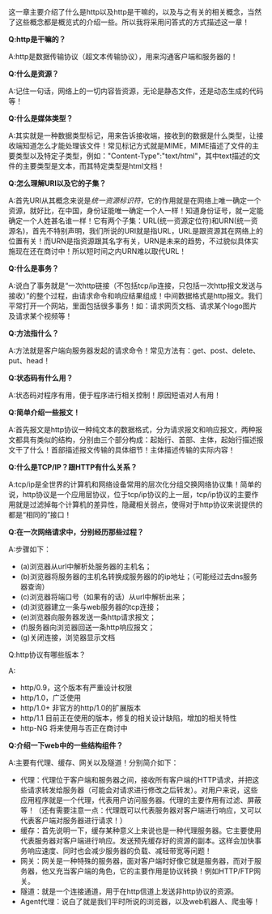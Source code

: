 这一章主要介绍了什么是http以及http是干嘛的，以及与之有关的相关概念，当然了这些概念都是概览式的介绍一些。所以我将采用问答式的方式描述这一章！


**Q:http是干嘛的？**

A:http是数据传输协议（超文本传输协议），用来沟通客户端和服务器的！


**Q:什么是资源？**

A:记住一句话，网络上的一切内容皆资源，无论是静态文件，还是动态生成的代码等！

**Q:什么是媒体类型？**

A:其实就是一种数据类型标记，用来告诉接收端，接收到的数据是什么类型，让接收端知道怎么才能处理该文件！常见标记方式就是MIME，MIME描述了文件的主要类型以及特定子类型，例如："Content-Type":"text/html"，其中text描述的文件的主要类型是文本，而其特定类型是html文档！


**Q:怎么理解URI以及它的子集？**

A:首先URI从其概念来说是*统一资源标识符*，它的作用就是在网络上唯一确定一个资源，就好比，在中国，身份证能唯一确定一个人一样！知道身份证号，就一定能确定一个人姓甚名谁一样！它有两个子集：URL(统一资源定位符)和URN(统一资源名)，首先不特别声明，我们所说的URI就是指URL，URL是跟资源其在网络上的位置有关！而URN是指资源跟其名字有关，URN是未来的趋势，不过貌似具体实施现在还在商讨中！所以短时间之内URN难以取代URL！


**Q:什么是事务？**

A:说白了事务就是“一次http链接（不包括tcp/ip连接，只包括一次http报文发送与接收）”的整个过程，由请求命令和响应结果组成！中间数据格式是http报文。我们平常打开一个网站，里面包括很多事务！如：请求网页文档、请求某个logo图片及请求某个视频等！

**Q:方法指什么？**

A:方法就是客户端向服务器发起的请求命令！常见方法有：get、post、delete、put、head！


**Q:状态码有什么用？**

A:状态码对程序有用，便于程序进行相关控制！原因短语对人有用！


**Q:简单介绍一些报文！**

A:首先报文是http协议一种纯文本的数据格式，分为请求报文和响应报文，两种报文都具有类似的结构，分别由三个部分构成：起始行、首部、主体，起始行描述报文干了什么！首部描述报文传输的具体细节！主体描述传输的实际内容！

**Q:什么是TCP/IP？跟HTTP有什么关系？**

A:tcp/ip是全世界的计算机和网络设备常用的层次化分组交换网络协议集！简单的说，http协议是一个应用层协议，位于tcp/ip协议的上一层，tcp/ip协议的主要作用就是过滤掉每个计算机的差异性，隐藏相关弱点，使得对于http协议来说提供的都是“相同的”接口！

**Q:在一次网络请求中，分别经历那些过程？**

A:步骤如下：

- (a)浏览器从url中解析处服务器的主机名；
- (b)浏览器将服务器的主机名转换成服务器的的ip地址；（可能经过去dns服务器查询）
- (c)浏览器将端口号（如果有的话）从url中解析出来；
- (d)浏览器建立一条与web服务器的tcp连接；
- (e)浏览器向服务器发送一条http请求报文；
- (f)服务器向浏览器回送一条http响应报文；
- (g)关闭连接，浏览器显示文档

Q:http协议有哪些版本？

A:

- http/0.9，这个版本有严重设计权限
- http/1.0，广泛使用
- http/1.0+ 非官方的http/1.0的扩展版本
- http/1.1 目前正在使用的版本，修复的相关设计缺陷，增加的相关特性
- http-NG 将来使用与否正在商讨中


**Q:介绍一下web中的一些结构组件？**

A:主要有代理、缓存、网关以及隧道！分别简介如下：

- 代理：代理位于客户端和服务器之间，接收所有客户端的HTTP请求，并把这些请求转发给服务器（可能会对请求进行修改之后转发）。对用户来说，这些应用程序就是一个代理，代表用户访问服务器。代理的主要作用有过滤、屏蔽等！（还有需要注意一点：代理既可以代表服务器对客户端进行响应，又可以代表客户端对服务器进行请求！）
- 缓存：首先说明一下，缓存某种意义上来说也是一种代理服务器。它主要使用代表服务器对客户端进行响应。发送预先缓存好的资源的副本。这样会加快事务响应速度、同时也会减少服务器的负载、减轻带宽等问题！
- 网关：网关是一种特殊的服务器，面对客户端时好像它就是服务器，而对于服务器，他又充当客户端的角色，它的主要作用是协议转换！例如HTTP/FTP网关。
- 隧道：就是一个连接通道，用于在http信道上发送非http协议的资源。
- Agent代理：说白了就是我们平时所说的浏览器，以及web机器人、爬虫等！


